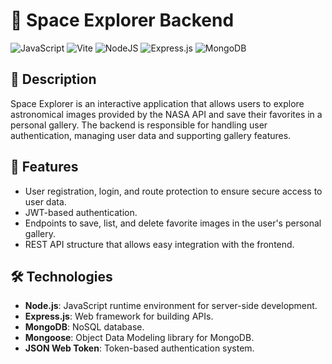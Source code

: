 # 🌌 Space Explorer Backend
![JavaScript](https://img.shields.io/badge/javascript-%23323330.svg?style=for-the-badge&logo=javascript&logoColor=%23F7DF1E) ![Vite](https://img.shields.io/badge/vite-%23646CFF.svg?style=for-the-badge&logo=vite&logoColor=white) ![NodeJS](https://img.shields.io/badge/node.js-6DA55F?style=for-the-badge&logo=node.js&logoColor=white) ![Express.js](https://img.shields.io/badge/express.js-%23404d59.svg?style=for-the-badge&logo=express&logoColor=%2361DAFB) ![MongoDB](https://img.shields.io/badge/MongoDB-%234ea94b.svg?style=for-the-badge&logo=mongodb&logoColor=white)

## 📄 Description
Space Explorer is an interactive application that allows users to explore astronomical images provided by the NASA API and save their favorites in a personal gallery. The backend is responsible for handling user authentication, managing user data and supporting gallery features.

## 🚀 Features
- User registration, login, and route protection to ensure secure access to user data.
- JWT-based authentication.
- Endpoints to save, list, and delete favorite images in the user's personal gallery.
- REST API structure that allows easy integration with the frontend.

## 🛠️ Technologies
- **Node.js**: JavaScript runtime environment for server-side development.
- **Express.js**: Web framework for building APIs.
- **MongoDB**: NoSQL database.
- **Mongoose**: Object Data Modeling library for MongoDB.
- **JSON Web Token**: Token-based authentication system.
